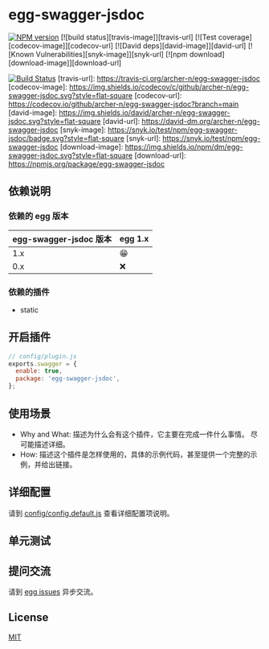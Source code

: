 # egg-swagger-jsdoc

[![NPM version][npm-image]][npm-url]
[![build status][travis-image]][travis-url]
[![Test coverage][codecov-image]][codecov-url]
[![David deps][david-image]][david-url]
[![Known Vulnerabilities][snyk-image]][snyk-url]
[![npm download][download-image]][download-url]

[npm-image]: https://img.shields.io/npm/v/egg-swagger-jsdoc.svg?style=flat-square
[npm-url]: https://npmjs.org/package/egg-swagger-jsdoc
[![Build Status](https://github.com/archer-n/egg-swagger-jsdoc/actions/workflows/nodejs.yml/badge.svg)](https://github.com/archer-n/egg-swagger-jsdoc/actions)
[travis-url]: https://travis-ci.org/archer-n/egg-swagger-jsdoc
[codecov-image]: https://img.shields.io/codecov/c/github/archer-n/egg-swagger-jsdoc.svg?style=flat-square
[codecov-url]: https://codecov.io/github/archer-n/egg-swagger-jsdoc?branch=main
[david-image]: https://img.shields.io/david/archer-n/egg-swagger-jsdoc.svg?style=flat-square
[david-url]: https://david-dm.org/archer-n/egg-swagger-jsdoc
[snyk-image]: https://snyk.io/test/npm/egg-swagger-jsdoc/badge.svg?style=flat-square
[snyk-url]: https://snyk.io/test/npm/egg-swagger-jsdoc
[download-image]: https://img.shields.io/npm/dm/egg-swagger-jsdoc.svg?style=flat-square
[download-url]: https://npmjs.org/package/egg-swagger-jsdoc

<!--
Description here.
-->

## 依赖说明

### 依赖的 egg 版本

egg-swagger-jsdoc 版本 | egg 1.x
--- | ---
1.x | 😁
0.x | ❌

### 依赖的插件
- static
<!--

如果有依赖其它插件，请在这里特别说明。如

- security
- multipart

-->

## 开启插件

```js
// config/plugin.js
exports.swagger = {
  enable: true,
  package: 'egg-swagger-jsdoc',
};
```

## 使用场景

- Why and What: 描述为什么会有这个插件，它主要在完成一件什么事情。
尽可能描述详细。
- How: 描述这个插件是怎样使用的，具体的示例代码，甚至提供一个完整的示例，并给出链接。

## 详细配置

请到 [config/config.default.js](config/config.default.js) 查看详细配置项说明。

## 单元测试

<!-- 描述如何在单元测试中使用此插件，例如 schedule 如何触发。无则省略。-->

## 提问交流

请到 [egg issues](https://github.com/eggjs/egg/issues) 异步交流。

## License

[MIT](LICENSE)
